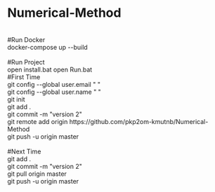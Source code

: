 # Numerical-Method
<br/> 
#Run Docker<br/> 
docker-compose up --build <br/>

<br/> 
#Run Project<br/> 
open install.bat
open Run.bat


<br/> 
#First Time<br/> 
git config --global user.email " "<br/> 
git config --global user.name " "<br/> 
git init <br/>
git add . <br/> 
git commit -m "version 2" <br/>
git remote add origin https://github.com/pkp2om-kmutnb/Numerical-Method <br/>
git push -u origin master <br/>

<br/> 
#Next Time<br/> 
git add . <br/> 
git commit -m "version 2" <br/>
git pull origin master <br/>
git push -u origin master <br/>


